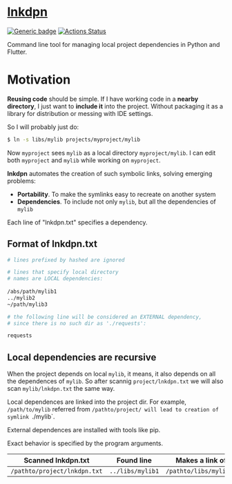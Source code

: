 # [lnkdpn](https://github.com/rtmigo/lnkdpn)

[![Generic badge](https://img.shields.io/badge/ready_for_use-no-red.svg)](#)
[![Actions Status](https://github.com/rtmigo/lnkdpn/workflows/CI/badge.svg?branch=master)](https://github.com/rtmigo/lnkdpn/actions)

Command line tool for managing local project dependencies in Python and Flutter.

# Motivation

**Reusing code** should be simple. If I have working code in a **nearby directory**, 
I just want to **include it** into the project. Without packaging it as a library 
for distribution or messing with IDE settings.

So I will probably just do:

```bash
$ ln -s libs/mylib projects/myproject/mylib
```

Now `myproject` sees `mylib` as a local directory `myproject/mylib`. I can edit both `myproject` 
and `mylib` while working on `myproject`.

**lnkdpn** automates the creation of such symbolic links, solving emerging problems:

- **Portability**. To make the symlinks easy to recreate on another system
- **Dependencies**. To include not only `mylib`, but all the dependencies of `mylib`

Each line of "lnkdpn.txt" specifies a dependency.

## Format of lnkdpn.txt

```sh
# lines prefixed by hashed are ignored

# lines that specify local directory 
# names are LOCAL dependencies:
  
/abs/path/mylib1
../mylib2
~/path/mylib3

# the following line will be considered an EXTERNAL dependency,
# since there is no such dir as './requests': 

requests
```
## Local dependencies are recursive

When the project depends on local `mylib`, it means, it also depends on all 
the dependences of `mylib`. So after scannig `project/lnkdpn.txt` we will also 
scan `mylib/lnkdpn.txt` the same way.



Local dependences are linked into the project dir. For example, 
`/path/to/mylib` referred from `/pathto/project/ will lead to creation of symlink `./mylib`.

External dependences are installed with tools like pip.

Exact behavior is specified by the program arguments.

| Scanned lnkdpn.txt  | Found line | Makes a link of | At |
|--------------------|------------|---------------|--------|
| `/pathto/project/lnkdpn.txt` | `../libs/mylib1` | `/pathto/libs/mylib1/` | `/pathto/project/lnkdpn.txt` | 
